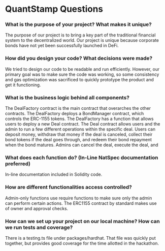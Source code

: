 # QuantStamp Questions
### What is the purpose of your project? What makes it unique?
The purpose of our project is to bring a key part of the traditional financial system to the decentralized world. Our project is unique because corporate bonds have not yet been successfully launched in DeFi.

### How did you design your code? What decisions were made?

We tried to design our code to be readable and run efficiently. However, our primary goal was to make sure the code was working, so some consistency and gas optimization was sacrificed to quickly prototype the product and get it functioning.

### What is the business logic behind all components?
The DealFactory contract is the main contract that overarches the other contracts. The DealFactory deploys a BondManager contract, which controls the ERC-1155 tokens. The DealFactory has a function that allows users to deploy a new Deal contract. The Deal contract allows users and the admin to run a few different operations within the specific deal. Users can deposit money, withdraw that money if the deal is canceled, collect their bond tokens if the deal goes through, and redeem their bond repayment when the bond matures. Admins can cancel the deal, execute the deal, and 

### What does each function do? (In-Line NatSpec documentation preferred)
In-line documentation included in Solidity code.

### How are different functionalities access controlled?
Admin-only functions use require functions to make sure only the admin can perform certain actions. The ERC1155 contract by standard makes use of owner and approval checks.

### How can we set up your project on our local machine? How can we run tests and coverage?
There is a testing.ts file under packages/hardhat. That file was quickly put together, but provides good coverage for the time allotted in the hackathon.